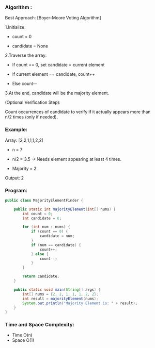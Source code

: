 ### Algorithm :
Best Approach: [Boyer-Moore Voting Algorithm]

1.Initialize:

* count = 0

* candidate = None

2.Traverse the array:

* If count == 0, set candidate = current element

* If current element == candidate, count++

* Else count--

3.At the end, candidate will be the majority element.

(Optional Verification Step):

Count occurrences of candidate to verify if it actually appears more than n/2 times (only if needed).  

### Example:
Array: [2,2,1,1,1,2,2]

* n = 7

* n/2 = 3.5 → Needs element appearing at least 4 times.

* Majority = 2

Output: 2  

### Program:
```Java
public class MajorityElementFinder {

    public static int majorityElement(int[] nums) {
        int count = 0;
        int candidate = 0;

        for (int num : nums) {
            if (count == 0) {
                candidate = num;
            }
            if (num == candidate) {
                count++;
            } else {
                count--;
            }
        }

        return candidate;
    }

    public static void main(String[] args) {
        int[] nums = {2, 2, 1, 1, 1, 2, 2};
        int result = majorityElement(nums);
        System.out.println("Majority Element is: " + result);
    }
}
```
### Time and Space Complexity:


* Time	O(n)
* Space	O(1)
